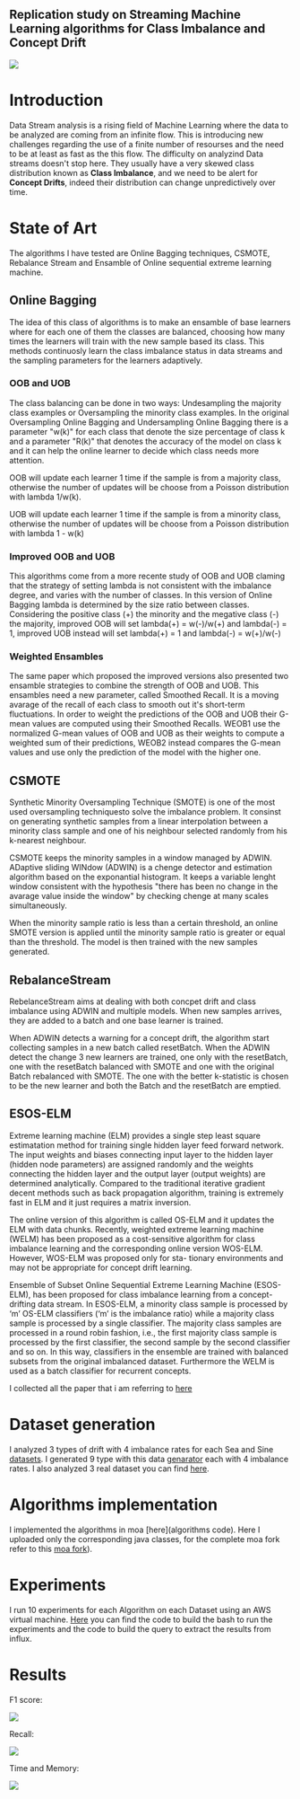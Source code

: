 
## Replication study on Streaming Machine Learning algorithms for Class Imbalance and Concept Drift

![](https://camo.githubusercontent.com/1ef7c1925e77c6f8b1c9f5adfdcea37dba30c98478264503067a91076db66144/687474703a2f2f6d6f612e636d732e7761696b61746f2e61632e6e7a2f77702d636f6e74656e742f75706c6f6164732f323031342f31312f4c6f676f4d4f412e6a7067)


# Introduction

Data Stream analysis is a rising field of Machine Learning where the data to be analyzed are coming from an infinite flow.
This is introducing new challenges regarding the use of a finite number of resourses and the need to be at least as fast as the this flow.
The difficulty on analyzind Data streams doesn't stop here. They usually have a very skewed class distribution known as **Class Imbalance**, and we need to be alert for **Concept Drifts**, indeed their distribution can change unpredictively over time.


# State of Art

The algorithms I have tested are Online Bagging techniques, CSMOTE, Rebalance Stream and Ensamble of Online sequential extreme learning machine. 

## Online Bagging

The idea of this class of algorithms is to make an ensamble of base learners where for each one of them the classes are balanced, choosing how many times the learners will train with the new sample based its class. This methods continuosly learn the class imbalance status in data streams and the sampling parameters for the learners adaptively.

### OOB and UOB
The class balancing can be done in two ways: Undesampling the majority class examples or Oversampling the minority class examples. 
In the original Oversampling Online Bagging and Undersampling Online Bagging there is a parameter "w(k)" for each class that denote the size percentage of class k and a parameter "R(k)" that denotes the accuracy of the model on class k and it can help the online learner to decide which class needs more attention.

OOB will update each learner 1 time if the sample is from a majority class, otherwise the number of updates will be choose from a Poisson distribution with lambda 1/w(k).

UOB will update each learner 1 time if the sample is from a minority class, otherwise the number of updates will be choose from a Poisson distribution with lambda 1 - w(k)  

### Improved OOB and UOB

This algorithms come from a more recente study of OOB and UOB claming that the strategy of setting lambda is not consistent with the imbalance degree, and varies with the number of classes.
In this version of Online Bagging lambda is determined by the size ratio between classes. Considering the positive class (+) the minority and the megative class (-) the majority, improved OOB will set lambda(+) = w(-)/w(+) and lambda(-) = 1, improved UOB instead will set lambda(+) = 1 and lambda(-) = w(+)/w(-)

### Weighted Ensambles

The same paper which proposed the improved versions also presented two ensamble strategies to combine the strength of OOB and UOB.
This ensambles need a new parameter, called Smoothed Recall. It is a moving avarage of the recall of each class to smooth out it's short-term fluctuations.
In order to weight the predictions of the OOB and UOB their G-mean values are computed using their Smoothed Recalls.
WEOB1 use the normalized G-mean values of OOB and UOB as their weights to compute a weighted sum of their predictions, WEOB2 instead compares the G-mean values and use only the prediction of the model with the higher one.

## CSMOTE
Synthetic Minority Oversampling Technique (SMOTE) is one of the most used oversampling techniquesto solve the imbalance problem. It consinst on generating synthetic samples from a linear interpolation between a minority class sample and one of his neighbour selected randomly from his k-nearest neighbour.

CSMOTE keeps the minority samples in a window managed by ADWIN. ADaptive sliding WINdow (ADWIN) is a chenge detector and estimation algorithm based on the exponantial histogram. It keeps a variable lenght window consistent with the hypothesis "there has been no change in the avarage value inside the window" by checking chenge at many scales simultaneously.

When the minority sample ratio is less than a certain threshold, an online SMOTE version is applied until the minority sample ratio is greater or equal than the threshold. The model is then trained with the new samples generated.


## RebalanceStream

RebelanceStream aims at dealing with both concpet drift and class imbalance using ADWIN and multiple models. 
When new samples arrives, they are added to a batch and one base learner is trained.

When ADWIN detects a warning for a concept drift, the algorithm start collecting samples in a new batch called resetBatch. When the ADWIN detect the change 3 new learners are trained, one only with the resetBatch, one with the resetBatch balanced with SMOTE and one with the original Batch rebalanced with SMOTE. The one with the better k-statistic is chosen to be the new learner and both the Batch and the resetBatch are emptied.


## ESOS-ELM

Extreme learning machine (ELM) provides a single step least square estimatation method for training single hidden layer feed forward network. The input weights and biases connecting input layer to the hidden layer (hidden node parameters) are assigned randomly and the weights connecting the hidden layer and the output layer (output weights) are determined analytically. Compared to the traditional iterative gradient decent methods such as back propagation algorithm, training is extremely fast in ELM and it just requires a matrix inversion.

The online version of this algorithm is called OS-ELM and it updates the ELM with data chunks. Recently, weighted extreme learning machine (WELM) has been proposed as a cost-sensitive algorithm for class imbalance learning and the corresponding online version WOS-ELM. However, WOS-ELM was proposed only for sta- tionary environments and may not be appropriate for concept drift learning. 

Ensemble of Subset Online Sequential Extreme Learning Machine (ESOS-ELM), has been proposed for class imbalance learning from a concept-drifting data stream. In ESOS-ELM, a minority class sample is processed by ‘m’ OS-ELM classifiers (‘m’ is the imbalance ratio) while a majority class sample is processed by a single classifier. The majority class samples are processed in a round robin fashion, i.e., the first majority class sample is processed by the first classifier, the second sample by the second classifier and so on. In this way, classifiers in the ensemble are trained with balanced subsets from the original imbalanced dataset. Furthermore the WELM is used as a batch classifier for recurrent concepts.


I collected all the paper that i am referring to [here](papers/) 


# Dataset generation

I analyzed 3 types of drift with 4 imbalance rates for each Sea and Sine [datasets](datasets/SeaSine).
I generated 9 type with this data [genarator](datasets/Generator) each with 4 imbalance rates.
I also analyzed 3 real dataset you can find [here](datasets/Real). 


# Algorithms implementation


I implemented the algorithms in moa [here](algorithms code).
Here I uploaded only the corresponding java classes, for the complete moa fork refer to this [moa fork](https://github.com/08volt/moa "moa fork")).

# Experiments
I run 10 experiments for each Algorithm on each Dataset using an AWS virtual machine.
[Here](tests) you can find the code to build the bash to run the experiments and the code to build the query to extract the results from influx.

# Results

F1 score:

![](results/plots/F1_4x3.png)

Recall:

![](results/plots/Recall_3x4_ALL.png)

Time and Memory:

![](results/plots/TM_GRPTYPE_ALL.png)
